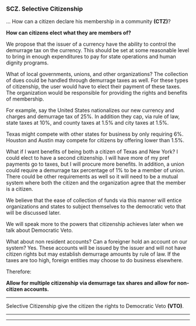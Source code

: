 
### SCZ. Selective Citizenship

... How can a citizen declare his membership in a community **(CTZ)**?

**How can citizens elect what they are members of?**

We propose that the issuer of a currency have the ability to control the demurrage tax on the currency. This should be set at some reasonable level to bring in enough expenditures to pay for state operations and human dignity programs.

What of local governments, unions, and other organizations?  The collection of dues could be handled through demurrage taxes as well.  For these types of citizenship, the user would have to elect their payment of these taxes. The organization would be responsible for providing the rights and benefits of membership.

For example, say the United States nationalizes our new currency and charges and demurrage tax of 25%. In addition they cap, via rule of law, state taxes at 10%, and county taxes at 1.5% and city taxes at 1.5%.

Texas might compete with other states for business by only requiring 6%.  Houston and Austin may compete for citizens by offering lower than 1.5%.

What if I want benefits of being both a citizen of Texas and New York?  I could elect to have a second citizenship.  I will have more of my pref payments go to taxes, but I will procure more benefits. In addition, a union could require a demurrage tax percentage of 1% to be a member of union.  There could be other requirements as well so it will need to be a mutual system where both the citizen and the organization agree that the member is a citizen.

We believe that the ease of collection of funds via this manner will entice organizations and states to subject themselves to the democratic veto that will be discussed later.

We will speak more to the powers that citizenship achieves later when we talk about Democratic Veto.

What about non resident accounts?  Can a foreigner hold an account on our system?  Yes.  These accounts will be issued by the issuer and will not have citizen rights but may establish demurrage amounts by rule of law.  If the taxes are too high, foreign entities may choose to do business elsewhere.

Therefore:

**Allow for multiple citizenship via demurrage tax shares and allow for non-citizen accounts.**

----------

Selective Citizenship give the citizen the rights to Democratic Veto **(VTO)**.

----------

----------









